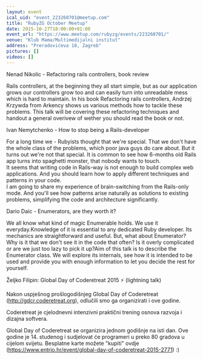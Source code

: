```yaml
---
layout: event
ical_uid: "event_223260701@meetup.com"
title: "RubyZG October Meetup"
date: 2015-10-27T18:00:00+01:00
event_url: "https://www.meetup.com/rubyzg/events/223260701/"
venue: "Klub Mama/Multimedijalni institut"
address: "Preradovićeva 18, Zagreb"
pictures: []
videos: []
---
```


Nenad Nikolic - Refactoring rails controllers, book review
  
Rails controllers, at the beginning they all start simple, but as our application grows our controllers grow too and can easily turn into unreadable mess which is hard to maintain. In his book Refactoring rails controllers, Andrzej Krzywda from Arkency shows us various methods how to tackle these problems. This talk will be covering these refactoring techniques and handout a general overivew of wether you should read the book or not.
  
Ivan Nemytchenko - How to stop being a Rails-developer
  
For a long time we - Rubyists thought that we're special. That we don't have the whole class of the problems, which poor java guys do care about. But it turns out we're not that special. It is common to see how 6-months old Rails app turns into spaghetti monster, that nobody wants to touch.  
It seems that writing code in Rails-way is not enough to build complex web applications. And you should learn how to apply different techniques and patterns in your code.  
I am going to share my experience of brain-switching from the Rails-only mode. And you'll see how patterns arise naturally as solutions to existing problems, simplifying the code and architecture significantly.
  
Dario Daic - Enumerators, are they worth it?
  
We all know what kind of magic Enumerable holds. We use it everyday.Knowledge of it is essential to any dedicated Ruby developer. Its mechanics are straightforward and useful. But, what about Enumerator? Why is it that we don't see it in the code that often? Is it overly complicated or are we just too lazy to pick it up?Aim of this talk is to describe the Enumerator class. We will explore its internals, see how it is intended to be used and provide you with enough information to let you decide the rest for yourself.
  
Željko Filipin: Global Day of Coderetreat 2015 ⚡ (lightning talk)
  
Nakon uspješnog prošlogodišnjeg Global Day of Coderetreat (http://gdcr.coderetreat.org), odlučili smo ga organizirati i ove godine.
  
Coderetreat je cjelodnevni intenzivni praktični trening osnova razvoja i dizajna softvera.
  
Global Day of Coderetreat se organizira jednom godišnje na isti dan. Ove godine je 14. studenog i sudjelovat će programeri u preko 80 gradova u cijelom svijetu. Besplatne karte možete "kupiti" ovdje (https://www.entrio.hr/event/global-day-of-coderetreat-2015-2771) :)
